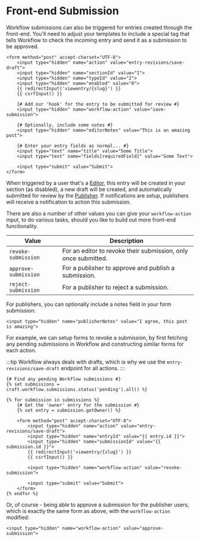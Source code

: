 # Front-end Submission

Workflow submissions can also be triggered for entries created through the front-end. You'll need to adjust your templates to include a special tag that tells Workflow to check the incoming entry and send it as a submission to be approved.

```twig
<form method="post" accept-charset="UTF-8">
    <input type="hidden" name="action" value="entry-revisions/save-draft">
    <input type="hidden" name="sectionId" value="1">
    <input type="hidden" name="typeId" value="2">
    <input type="hidden" name="enabled" value="0">
    {{ redirectInput('viewentry/{slug}') }}
    {{ csrfInput() }}

    {# Add our 'hook' for the entry to be submitted for review #}
    <input type="hidden" name="workflow-action" value="save-submission">

    {# Optionally, include some notes #}
    <input type="hidden" name="editorNotes" value="This is an amazing post">

    {# Enter your entry fields as normal... #}
    <input type="text" name="title" value="Some Title">
    <input type="text" name="fields[requiredField]" value="Some Text">

    <input type="submit" value="Submit">
</form>
```

When triggered by a user that's a [Editor](docs:feature-tour/editors), this entry will be created in your section (as disabled), a new draft will be created, and automatically submitted for review by the [Publisher](docs:feature-tour/publishers). If notifications are setup, publishers will receive a notification to action this submission.

There are also a number of other values you can give your `workflow-action` input, to do various tasks, should you like to build out more front-end functionality.

Value | Description
--- | ---
`revoke-submission` | For an editor to revoke their submission, only once submitted.
`approve-submission` | For a publisher to approve and publish a submission.
`reject-submission` | For a publisher to reject a submission.

For publishers, you can optionally include a notes field in your form submission:

```twig
<input type="hidden" name="publisherNotes" value="I agree, this post is amazing">
```

For example, we can setup forms to revoke a submission, by first fetching any pending submissions in Workflow and constructing similar forms for each action.

:::tip
Workflow always deals with drafts, which is why we use the `entry-revisions/save-draft` endpoint for all actions.
:::

```twig
{# Find any pending Workflow submissions #}
{% set submissions = craft.workflow.submissions.status('pending').all() %}

{% for submission in submissions %}
    {# Get the 'owner' entry for the submission #}
    {% set entry = submission.getOwner() %}

    <form method="post" accept-charset="UTF-8">
        <input type="hidden" name="action" value="entry-revisions/save-draft">
        <input type="hidden" name="entryId" value="{{ entry.id }}">
        <input type="hidden" name="submissionId" value="{{ submission.id }}">
        {{ redirectInput('viewentry/{slug}') }}
        {{ csrfInput() }}

        <input type="hidden" name="workflow-action" value="revoke-submission">

        <input type="submit" value="Submit">
    </form>
{% endfor %}
```

Or, of course - being able to approve a submission for the publisher users, which is exactly the same form as above, with the `workflow-action` modified:

```twig
<input type="hidden" name="workflow-action" value="approve-submission">
```
 

